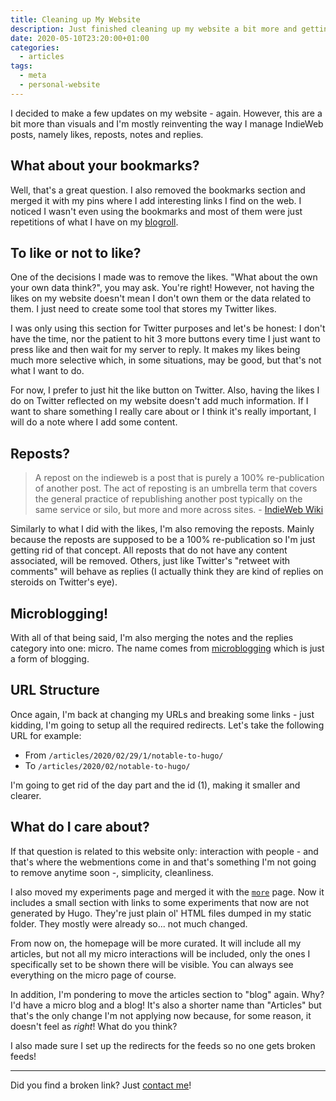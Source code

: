 ```yaml
---
title: Cleaning up My Website
description: Just finished cleaning up my website a bit more and getting rid of a bit of noise that I didn't think was needed.
date: 2020-05-10T23:20:00+01:00
categories:
  - articles
tags:
  - meta
  - personal-website
---
```


I decided to make a few updates on my website - again. However, this are a bit more than visuals and I'm mostly reinventing the way I manage IndieWeb posts, namely likes, reposts, notes and replies.

<!--more-->

## What about your bookmarks?

Well, that's a great question. I also removed the bookmarks section and merged it with my pins where I add interesting links I find on the web. I noticed I wasn't even using the bookmarks and most of them were just repetitions of what I have on my [blogroll](/blogroll/).

## To like or not to like?

One of the decisions I made was to remove the likes. "What about the own your own data think?", you may ask. You're right! However, not having the likes on my website doesn't mean I don't own them or the data related to them. I just need to create some tool that stores my Twitter likes.

I was only using this section for Twitter purposes and let's be honest: I don't have the time, nor the patient to hit 3 more buttons every time I just want to press like and then wait for my server to reply. It makes my likes being much more selective which, in some situations, may be good, but that's not what I want to do.

For now, I prefer to just hit the like button on Twitter. Also, having the likes I do on Twitter reflected on my website doesn't add much information. If I want to share something I really care about or I think it's really important, I will do a note where I add some content.

## Reposts?

> A repost on the indieweb is a post that is purely a 100% re-publication of another post. The act of reposting is an umbrella term that covers the general practice of republishing another post typically on the same service or silo, but more and more across sites. - [IndieWeb Wiki](https://indieweb.org/repost)

Similarly to what I did with the likes, I'm also removing the reposts. Mainly because the reposts are supposed to be a 100% re-publication so I'm just getting rid of that concept. All reposts that do not have any content associated, will be removed. Others, just like Twitter's "retweet with comments" will behave as replies (I actually think they are kind of replies on steroids on Twitter's eye).

## Microblogging!

With all of that being said, I'm also merging the notes and the replies category into one: micro. The name comes from [microblogging](https://en.wikipedia.org/wiki/Microblogging) which is just a form of blogging. 

## URL Structure

Once again, I'm back at changing my URLs and breaking some links - just kidding, I'm going to setup all the required redirects. Let's take the following URL for example:

- From `/articles/2020/02/29/1/notable-to-hugo/`
- To `/articles/2020/02/notable-to-hugo/`

I'm going to get rid of the day part and the id (1), making it smaller and clearer.

## What do I care about?

If that question is related to this website only: interaction with people - and that's where the webmentions come in and that's something I'm not going to remove anytime soon -, simplicity, cleanliness.

I also moved my experiments page and merged it with the [`more`](/more/) page. Now it includes a small section with links to some experiments that now are not generated by Hugo. They're just plain ol' HTML files dumped in my static folder. They mostly were already so... not much changed.

From now on, the homepage will be more curated. It will include all my articles, but not all my micro interactions will be included, only the ones I specifically set to be shown there will be visible. You can always see everything on the micro page of course.

In addition, I'm pondering to move the articles section to "blog" again. Why? I'd have a micro blog and a blog! It's also a shorter name than "Articles" but that's the only change I'm not applying now because, for some reason, it doesn't feel as *right*! What do you think?

I also made sure I set up the redirects for the feeds so no one gets broken feeds!

---

Did you find a broken link? Just [contact me](/contact/)!
